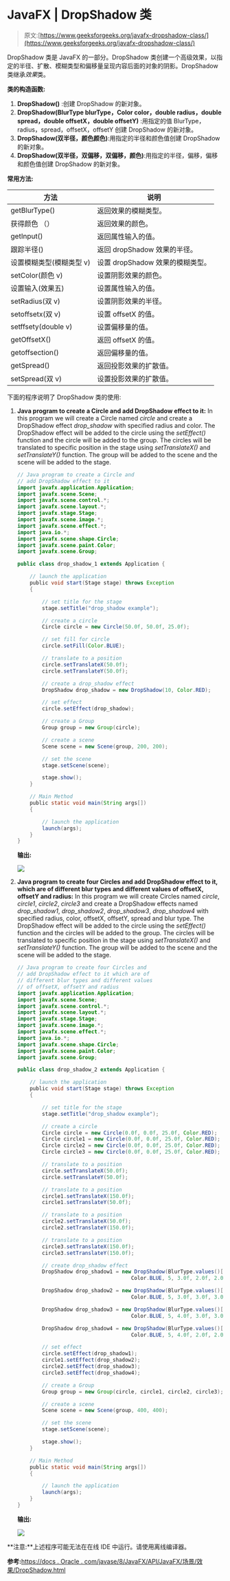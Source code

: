 # JavaFX | DropShadow 类

> 原文:[https://www.geeksforgeeks.org/javafx-dropshadow-class/](https://www.geeksforgeeks.org/javafx-dropshadow-class/)

DropShadow 类是 JavaFX 的一部分。DropShadow 类创建一个高级效果，以指定的半径、扩散、模糊类型和偏移量呈现内容后面的对象的阴影。DropShadow 类继承*效果*类。

**类的构造函数:**

1.  **DropShadow()** :创建 DropShadow 的新对象。
2.  **DropShadow(BlurType blurType，Color color，double radius，double spread，double offsetX，double offsetY)** :用指定的值 BlurType，radius，spread，offsetX，offsetY 创建 DropShadow 的新对象。
3.  **DropShadow(双半径，颜色颜色)**:用指定的半径和颜色值创建 DropShadow 的新对象。
4.  **DropShadow(双半径，双偏移，双偏移，颜色)**:用指定的半径，偏移，偏移和颜色值创建 DropShadow 的新对象。

**常用方法:**

| 方法 | 说明 |
| --- | --- |
| getBlurType() | 返回效果的模糊类型。 |
| 获得颜色 （） | 返回效果的颜色。 |
| getInput() | 返回属性输入的值。 |
| 跟踪半径() | 返回 dropShadow 效果的半径。 |
| 设置模糊类型(模糊类型 v) | 设置 dropShadow 效果的模糊类型。 |
| setColor(颜色 v) | 设置阴影效果的颜色。 |
| 设置输入(效果五) | 设置属性输入的值。 |
| setRadius(双 v) | 设置阴影效果的半径。 |
| setoffsetx(双 v) | 设置 offsetX 的值。 |
| setffsety(double v) | 设置偏移量的值。 |
| getOffsetX() | 返回 offsetX 的值。 |
| getoffsection() | 返回偏移量的值。 |
| getSpread() | 返回投影效果的扩散值。 |
| setSpread(双 v) | 设置投影效果的扩散值。 |

下面的程序说明了 DropShadow 类的使用:

1.  **Java program to create a Circle and add DropShadow effect to it:** In this program we will create a Circle named *circle* and create a DropShadow effect *drop_shadow* with specified radius and color. The DropShadow effect will be added to the circle using the *setEffect()* function and the circle will be added to the group. The circles will be translated to specific position in the stage using *setTranslateX()* and *setTranslateY()* function. The group will be added to the scene and the scene will be added to the stage.

    ```java
    // Java program to create a Circle and
    // add DropShadow effect to it
    import javafx.application.Application;
    import javafx.scene.Scene;
    import javafx.scene.control.*;
    import javafx.scene.layout.*;
    import javafx.stage.Stage;
    import javafx.scene.image.*;
    import javafx.scene.effect.*;
    import java.io.*;
    import javafx.scene.shape.Circle;
    import javafx.scene.paint.Color;
    import javafx.scene.Group;

    public class drop_shadow_1 extends Application {

        // launch the application
        public void start(Stage stage) throws Exception
        {

            // set title for the stage
            stage.setTitle("drop_shadow example");

            // create a circle
            Circle circle = new Circle(50.0f, 50.0f, 25.0f);

            // set fill for circle
            circle.setFill(Color.BLUE);

            // translate to a position
            circle.setTranslateX(50.0f);
            circle.setTranslateY(50.0f);

            // create a drop_shadow effect
            DropShadow drop_shadow = new DropShadow(10, Color.RED);

            // set effect
            circle.setEffect(drop_shadow);

            // create a Group
            Group group = new Group(circle);

            // create a scene
            Scene scene = new Scene(group, 200, 200);

            // set the scene
            stage.setScene(scene);

            stage.show();
        }

        // Main Method
        public static void main(String args[])
        {

            // launch the application
            launch(args);
        }
    }
    ```

    **输出:**

    ![](img/0469b15b6b4478403dc35151466d3f18.png)

2.  **Java program to create four Circles and add DropShadow effect to it, which are of different blur types and different values of offsetX, offsetY and radius:** In this program we will create Circles named *circle*, *circle1*, *circle2*, *circle3* and create a DropShadow effects named *drop_shadow1*, *drop_shadow2*, *drop_shadow3*, *drop_shadow4* with specified radius, color, offsetX, offsetY, spread and blur type. The DropShadow effect will be added to the circle using the *setEffect()* function and the circles will be added to the group. The circles will be translated to specific position in the stage using *setTranslateX()* and *setTranslateY()* function. The group will be added to the scene and the scene will be added to the stage.

    ```java
    // Java program to create four Circles and 
    // add DropShadow effect to it which are of
    // different blur types and different values 
    // of offsetX, offsetY and radius
    import javafx.application.Application;
    import javafx.scene.Scene;
    import javafx.scene.control.*;
    import javafx.scene.layout.*;
    import javafx.stage.Stage;
    import javafx.scene.image.*;
    import javafx.scene.effect.*;
    import java.io.*;
    import javafx.scene.shape.Circle;
    import javafx.scene.paint.Color;
    import javafx.scene.Group;

    public class drop_shadow_2 extends Application {

        // launch the application
        public void start(Stage stage) throws Exception
        {

            // set title for the stage
            stage.setTitle("drop_shadow example");

            // create a circle
            Circle circle = new Circle(0.0f, 0.0f, 25.0f, Color.RED);
            Circle circle1 = new Circle(0.0f, 0.0f, 25.0f, Color.RED);
            Circle circle2 = new Circle(0.0f, 0.0f, 25.0f, Color.RED);
            Circle circle3 = new Circle(0.0f, 0.0f, 25.0f, Color.RED);

            // translate to a position
            circle.setTranslateX(50.0f);
            circle.setTranslateY(50.0f);

            // translate to a position
            circle1.setTranslateX(150.0f);
            circle1.setTranslateY(50.0f);

            // translate to a position
            circle2.setTranslateX(50.0f);
            circle2.setTranslateY(150.0f);

            // translate to a position
            circle3.setTranslateX(150.0f);
            circle3.setTranslateY(150.0f);

            // create drop_shadow effect
            DropShadow drop_shadow1 = new DropShadow(BlurType.values()[0], 
                                         Color.BLUE, 5, 3.0f, 2.0f, 2.0f);

            DropShadow drop_shadow2 = new DropShadow(BlurType.values()[1], 
                                         Color.BLUE, 5, 3.0f, 3.0f, 3.0f);

            DropShadow drop_shadow3 = new DropShadow(BlurType.values()[2], 
                                         Color.BLUE, 5, 4.0f, 3.0f, 3.0f);

            DropShadow drop_shadow4 = new DropShadow(BlurType.values()[3], 
                                         Color.BLUE, 5, 4.0f, 2.0f, 2.0f);

            // set effect
            circle.setEffect(drop_shadow1);
            circle1.setEffect(drop_shadow2);
            circle2.setEffect(drop_shadow3);
            circle3.setEffect(drop_shadow4);

            // create a Group
            Group group = new Group(circle, circle1, circle2, circle3);

            // create a scene
            Scene scene = new Scene(group, 400, 400);

            // set the scene
            stage.setScene(scene);

            stage.show();
        }

        // Main Method
        public static void main(String args[])
        {

            // launch the application
            launch(args);
        }
    }
    ```

    **输出:**

    ![](img/b090c70eb5b7568b2d8611aa73790635.png)

**注意:**上述程序可能无法在在线 IDE 中运行。请使用离线编译器。

**参考:**[https://docs . Oracle . com/javase/8/JavaFX/API/JavaFX/场景/效果/DropShadow.html](https://docs.oracle.com/javase/8/javafx/api/javafx/scene/effect/DropShadow.html)